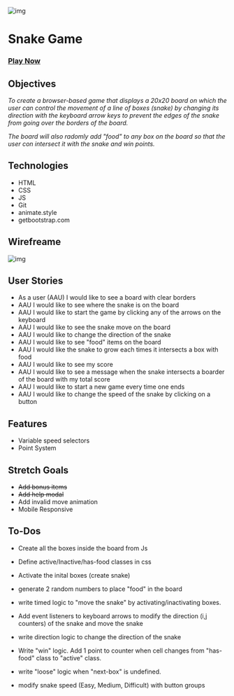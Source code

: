 ![img](https://i.imgur.com/25zouSk.jpg)
# Snake Game

### [Play Now](https://snake-game-gc.netlify.app)

## Objectives

*To create a browser-based game that displays a 20x20 board on which the user can control the movement of a line of boxes (snake) by changing its direction with the keyboard arrow keys to prevent the edges of the snake from going over the borders of the board.*

*The board will also radomly add "food" to any box on the board so that the user con intersect it with the snake and win points.*

## Technologies

- HTML
- CSS
- JS
- Git
- animate.style
- getbootstrap.com

## Wirefreame

![img](https://i.imgur.com/7BSixhE.png)

## User Stories

- As a user (AAU) I would like to see a board with clear borders
- AAU I would like to see where the snake is on the board
- AAU I would like to start the game by clicking any of the arrows on the keyboard
- AAU I would like to see the snake move on the board
- AAU I would like to change the direction of the snake
- AAU I would like to see "food" items on the board
- AAU I would like the snake to grow each times it intersects a box with food
- AAU I would like to see my score
- AAU I would like to see a message when the snake intersects a boarder of the board with my total score
- AAU I would like to start a new game every time one ends
- AAU I would like to change the speed of the snake by clicking on a button

## Features

- Variable speed selectors
- Point System

## Stretch Goals

- ~~Add bonus items~~
- ~~Add help modal~~
- Add invalid move animation
- Mobile Responsive

## To-Dos

- Create all the boxes inside the board from Js

- Define active/Inactive/has-food classes in css

- Activate the inital boxes (create snake)

- generate 2 random numbers to place "food" in the board

- write timed logic to "move the snake" by activating/inactivating boxes.

- Add event listeners to keyboard arrows to modify the direction (i,j counters) of the snake and move the snake

- write direction logic to change the direction of the snake

- Write "win" logic. Add 1 point to counter when cell changes from "has-food" class to "active" class. 

- write "loose" logic when "next-box" is undefined.

- modify snake speed (Easy, Medium, Difficult) with button groups